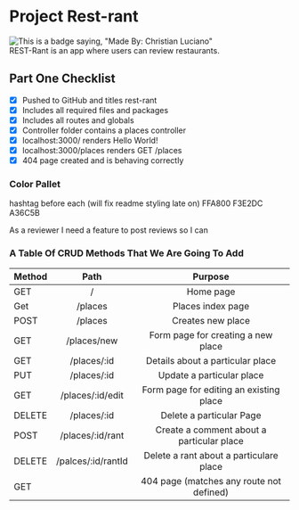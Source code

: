 # Project Rest-rant
![This is a badge saying, "Made By: Christian Luciano"](https://img.shields.io/badge/Made%20By%3A-Christian%20Luciano-brightgreen) <br />
REST-Rant is an app where users can review restaurants.

## Part One Checklist 

- [x] Pushed to GitHub and titles rest-rant
- [x] Includes all required files and packages
- [x] Includes all routes and globals
- [x] Controller folder contains a places controller 
- [x] localhost:3000/ renders Hello World!
- [x] localhost:3000/places renders GET /places
- [x] 404 page created and is behaving correctly

### Color Pallet 

hashtag before each (will fix readme styling late on)
FFA800
F3E2DC
A36C5B

As a reviewer I need a feature to post reviews so I can 


### A Table Of CRUD Methods That We Are Going To Add

| Method   | Path                |   Purpose                                   |
| -------- |:-------------------:|:-------------------------------------------:|
| GET      | /                   | Home page                                   |
| Get      | /places             | Places index page                           |
| POST     | /places             | Creates new place                           |
| GET      | /places/new         | Form page for creating a new place          |
| GET      | /places/:id         | Details about a particular place            |
| PUT      | /places/:id         | Update a particular place                   |
| GET      | /places/:id/edit    | Form page for editing an existing place     |
| DELETE   | /places/:id         | Delete a particular Page                    |
| POST     | /places/:id/rant    | Create a comment about a particular place   |
| DELETE   | /palces/:id/rantId  | Delete a rant about a particulare place     |
| GET      |                     | 404 page (matches any route not defined)    |